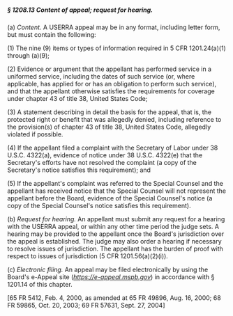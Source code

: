 ##### § 1208.13 Content of appeal; request for hearing. #####

(a) *Content.* A USERRA appeal may be in any format, including letter form, but must contain the following:

(1) The nine (9) items or types of information required in 5 CFR 1201.24(a)(1) through (a)(9);

(2) Evidence or argument that the appellant has performed service in a uniformed service, including the dates of such service (or, where applicable, has applied for or has an obligation to perform such service), and that the appellant otherwise satisfies the requirements for coverage under chapter 43 of title 38, United States Code;

(3) A statement describing in detail the basis for the appeal, that is, the protected right or benefit that was allegedly denied, including reference to the provision(s) of chapter 43 of title 38, United States Code, allegedly violated if possible.

(4) If the appellant filed a complaint with the Secretary of Labor under 38 U.S.C. 4322(a), evidence of notice under 38 U.S.C. 4322(e) that the Secretary's efforts have not resolved the complaint (a copy of the Secretary's notice satisfies this requirement); and

(5) If the appellant's complaint was referred to the Special Counsel and the appellant has received notice that the Special Counsel will not represent the appellant before the Board, evidence of the Special Counsel's notice (a copy of the Special Counsel's notice satisfies this requirement).

(b) *Request for hearing.* An appellant must submit any request for a hearing with the USERRA appeal, or within any other time period the judge sets. A hearing may be provided to the appellant once the Board's jurisdiction over the appeal is established. The judge may also order a hearing if necessary to resolve issues of jurisdiction. The appellant has the burden of proof with respect to issues of jurisdiction (5 CFR 1201.56(a)(2)(i)).

(c) *Electronic filing.* An appeal may be filed electronically by using the Board's e-Appeal site (*https://e-appeal.mspb.gov*) in accordance with § 1201.14 of this chapter.

[65 FR 5412, Feb. 4, 2000, as amended at 65 FR 49896, Aug. 16, 2000; 68 FR 59865, Oct. 20, 2003; 69 FR 57631, Sept. 27, 2004]
